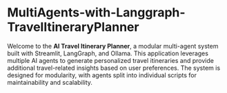 # MultiAgents-with-Langgraph-TravelItineraryPlanner

Welcome to the **AI Travel Itinerary Planner**, a modular multi-agent system built with Streamlit, LangGraph, and Ollama. This application leverages multiple AI agents to generate personalized travel itineraries and provide additional travel-related insights based on user preferences. The system is designed for modularity, with agents split into individual scripts for maintainability and scalability.










